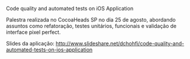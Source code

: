 Code quality and automated tests on iOS Application

Palestra realizada no CocoaHeads SP no dia 25 de agosto, abordando assuntos como refatoração, testes unitários, 
funcionais e validação de interface pixel perfect.

Slides da aplicação:
http://www.slideshare.net/dchohfi/code-quality-and-automated-tests-on-ios-application
